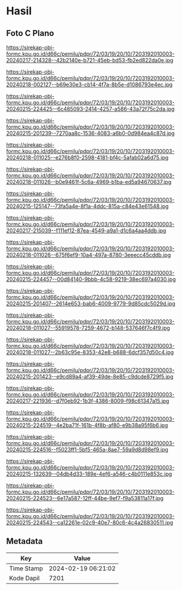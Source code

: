 # Hasil

## Foto C Plano

https://sirekap-obj-formc.kpu.go.id/d66c/pemilu/pdpr/72/03/19/20/10/7203192010003-20240217-214328--42b2140e-b721-45eb-bd53-fb2ed822da0e.jpg

https://sirekap-obj-formc.kpu.go.id/d66c/pemilu/pdpr/72/03/19/20/10/7203192010003-20240218-002127--b69e30e3-cb14-4f7a-8b5e-d1086793e4ec.jpg

https://sirekap-obj-formc.kpu.go.id/d66c/pemilu/pdpr/72/03/19/20/10/7203192010003-20240215-224425--6c485093-2414-4257-a586-43a72f75c2da.jpg

https://sirekap-obj-formc.kpu.go.id/d66c/pemilu/pdpr/72/03/19/20/10/7203192010003-20240215-201239--7270aa8c-1536-4083-a6b0-0d984ea4c87d.jpg

https://sirekap-obj-formc.kpu.go.id/d66c/pemilu/pdpr/72/03/19/20/10/7203192010003-20240218-011025--e276b8f0-2598-4181-bf4c-5afab02a6d75.jpg

https://sirekap-obj-formc.kpu.go.id/d66c/pemilu/pdpr/72/03/19/20/10/7203192010003-20240218-011026--b0e9461f-5c6a-4969-b1ba-ed5a94670637.jpg

https://sirekap-obj-formc.kpu.go.id/d66c/pemilu/pdpr/72/03/19/20/10/7203192010003-20240215-125147--73fa5a4e-8f1a-4ddc-815a-c84e43e61548.jpg

https://sirekap-obj-formc.kpu.go.id/d66c/pemilu/pdpr/72/03/19/20/10/7203192010003-20240217-215039--f111ef12-87ea-4549-a9a1-d1c6a4aa4ddb.jpg

https://sirekap-obj-formc.kpu.go.id/d66c/pemilu/pdpr/72/03/19/20/10/7203192010003-20240218-011026--675f6ef9-10a4-497a-8780-3eeecc45cddb.jpg

https://sirekap-obj-formc.kpu.go.id/d66c/pemilu/pdpr/72/03/19/20/10/7203192010003-20240215-224457--00d84140-9bbb-4c58-9219-38ec697a4030.jpg

https://sirekap-obj-formc.kpu.go.id/d66c/pemilu/pdpr/72/03/19/20/10/7203192010003-20240215-201407--2614e653-bab6-4009-9779-9d85cdc5029d.jpg

https://sirekap-obj-formc.kpu.go.id/d66c/pemilu/pdpr/72/03/19/20/10/7203192010003-20240218-011027--55919578-7259-4672-b148-537646f7c4f9.jpg

https://sirekap-obj-formc.kpu.go.id/d66c/pemilu/pdpr/72/03/19/20/10/7203192010003-20240218-011027--2b63c95e-8353-42e8-b688-6dcf357d50c4.jpg

https://sirekap-obj-formc.kpu.go.id/d66c/pemilu/pdpr/72/03/19/20/10/7203192010003-20240215-201423--e9cd89a4-af39-49de-8e85-c9dcde8729f5.jpg

https://sirekap-obj-formc.kpu.go.id/d66c/pemilu/pdpr/72/03/19/20/10/7203192010003-20240217-221936--d7f0eb92-1b3f-4386-8009-f98c61347a15.jpg

https://sirekap-obj-formc.kpu.go.id/d66c/pemilu/pdpr/72/03/19/20/10/7203192010003-20240215-224519--4e2ba71f-161b-4f8b-af80-e9b38a95f6b6.jpg

https://sirekap-obj-formc.kpu.go.id/d66c/pemilu/pdpr/72/03/19/20/10/7203192010003-20240215-224516--f5023ff1-5bf5-465a-8ae7-59a9d8d98ef9.jpg

https://sirekap-obj-formc.kpu.go.id/d66c/pemilu/pdpr/72/03/19/20/10/7203192010003-20240215-132639--04db4d33-189e-4ef6-a546-c4b0111e853c.jpg

https://sirekap-obj-formc.kpu.go.id/d66c/pemilu/pdpr/72/03/19/20/10/7203192010003-20240215-224523--6e17a587-12ff-44be-9ef7-f9a53811a17f.jpg

https://sirekap-obj-formc.kpu.go.id/d66c/pemilu/pdpr/72/03/19/20/10/7203192010003-20240215-224543--ca12261e-02c9-40e7-80c6-4c4a26830511.jpg


## Metadata

| Key        | Value               |
| ---------- | ------------------- |
| Time Stamp | 2024-02-19 06:21:02 |
| Kode Dapil | 7201                |



